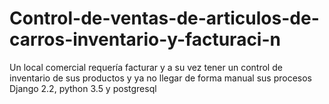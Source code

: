 # Control-de-ventas-de-articulos-de-carros-inventario-y-facturaci-n
Un local comercial requería facturar y a su vez tener un control de inventario de sus productos y ya no llegar de forma manual sus procesos 
Django 2.2, python 3.5 y postgresql  
